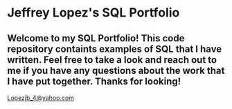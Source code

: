 # Jeffrey Lopez's SQL Portfolio

## Welcome to my SQL Portfolio! This code repository containts examples of SQL that I have written. Feel free to take a look and reach out to me if you have any questions about the work that I have put together. Thanks for looking!
Lopezjb_4@yahoo.com
